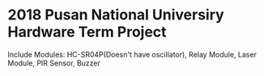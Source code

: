 # 2018 Pusan National Universiry Hardware Term Project

Include Modules: HC-SR04P(Doesn't have oscillator), Relay Module, Laser Module, PIR Sensor, Buzzer
